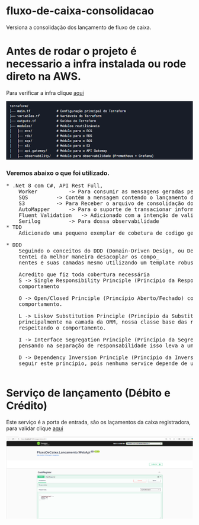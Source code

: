 # fluxo-de-caixa-consolidacao
Versiona a consolidação dos lançamento de fluxo de caixa.

# Antes de rodar o projeto é necessario a infra instalada ou rode direto na AWS.
Para verificar a infra clique [aqui](https://github.com/romymoura/fluxo-de-caixa-infra)

 ![Descrição da imagem](.content/estrutura-infra.png)
 
 


### Veremos abaixo o que foi utilizado.

<pre>
* .Net 8 com C#, API Rest Full, 
	Worker			-> Para consumir as mensagens geradas pela API
	SQS			-> Contém a mensagem contendo o lançamento de (Débito ou Crédito)
	S3			-> Para Receber o arquivo de consolidação dos valores do caixa.
	AutoMapper		-> Para o suporte de transacionar informações entres as camadas 
	Fluent Validation	-> Adicionado com a intenção de validar entrada e saídas de dados (Instrumentado) 
	Serilog			-> Para dossa observabilidade
* TDD
	Adicionado uma pequeno exemplar de cobetura de codigo gerando o dash para melhor visualização de cobertura.

* DDD
	Seguindo o conceitos do DDD (Domain-Driven Design, ou Design Orientado a Domínio) mesclado com SOLID, onde 
	tentei da melhor maneira desacoplar os compo_
	nentes e suas camadas mesmo utilizando um template robusto para a tarefa.

	Acredito que fiz toda cobertura necessária
	S -> Single Responsibility Principle (Princípio da Responsabilidade Única) as camadas e os serviços assumem este 
	comportamento

	O -> Open/Closed Principle (Princípio Aberto/Fechado) com a utilização de heranças, interfaces para estender o 
	comportamento.

	L -> Liskov Substitution Principle (Princípio da Substituição de Liskov) este princípio está implementado 
	principalmente na camada da ORM, nossa classe base das repositories, onde é criado hierarqui de classe, 
	respeitando o comportamento.

	I -> Interface Segregation Principle (Princípio da Segregação de Interfaces) o projeto todo foi desenvolvido 
	pensando na separação de responsabilidade isso leva a uma situação que precisamos ter interfaces distintas.

	D -> Dependency Inversion Principle (Princípio da Inversão de Dependência) A injeção de dependencia ajuda
	seguir este princípio, pois nenhuma service depende de uma repository.

</pre>

# Serviço de lançamento (Débito e Crédito)
 Este serviço é a porta de entrada, são os laçamentos da caixa registradora, para validar clique [aqui](https://github.com/romymoura/fluxo-de-caixa-lancamento)

  ![Descrição da imagem](.content/servico-lacamento.png)
